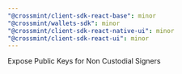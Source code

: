 ```yaml
---
"@crossmint/client-sdk-react-base": minor
"@crossmint/wallets-sdk": minor
"@crossmint/client-sdk-react-native-ui": minor
"@crossmint/client-sdk-react-ui": minor
---
```


Expose Public Keys for Non Custodial Signers
